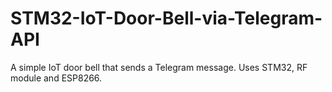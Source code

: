 # STM32-IoT-Door-Bell-via-Telegram-API
 A simple IoT door bell that sends a Telegram message. Uses STM32, RF module and ESP8266.
